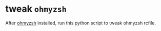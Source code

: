 # tweak `ohmyzsh`


After [ohmyzsh](https://github.com/ohmyzsh/ohmyzsh) installed, run this python script to tweak ohmyzsh rcfile.
